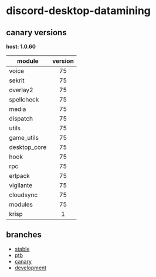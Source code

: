 # discord-desktop-datamining

## canary versions

**host: 1.0.60**

| module | version |
| ------ | :-----: |
| voice | 75 |
| sekrit | 75 |
| overlay2 | 75 |
| spellcheck | 75 |
| media | 75 |
| dispatch | 75 |
| utils | 75 |
| game_utils | 75 |
| desktop_core | 75 |
| hook | 75 |
| rpc | 75 |
| erlpack | 75 |
| vigilante | 75 |
| cloudsync | 75 |
| modules | 75 |
| krisp | 1 |

## branches

- [stable](https://github.com/OpenAsar/discord-desktop-datamining/tree/stable)
- [ptb](https://github.com/OpenAsar/discord-desktop-datamining/tree/ptb)
- [canary](https://github.com/OpenAsar/discord-desktop-datamining/tree/canary)
- [development](https://github.com/OpenAsar/discord-desktop-datamining/tree/development)